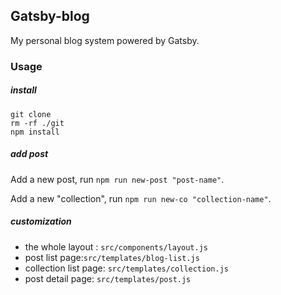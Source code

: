 ## Gatsby-blog

My personal blog system powered by Gatsby.



### Usage

##### install

```shell
git clone 
rm -rf ./git
npm install
```



##### add post

Add a new post, run `npm run new-post "post-name"`.

Add a new "collection", run `npm run new-co "collection-name"`.



##### customization

- the whole layout : `src/components/layout.js`
- post list page:`src/templates/blog-list.js`
- collection list page: `src/templates/collection.js`
- post detail page: `src/templates/post.js`

